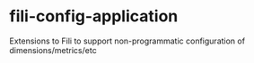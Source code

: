 # fili-config-application
Extensions to Fili to support non-programmatic configuration of dimensions/metrics/etc
